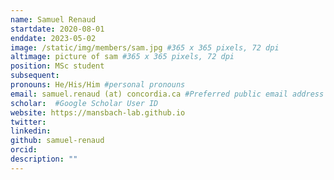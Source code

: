 ```yaml
---
name: Samuel Renaud
startdate: 2020-08-01
enddate: 2023-05-02
image: /static/img/members/sam.jpg #365 x 365 pixels, 72 dpi
altimage: picture of sam #365 x 365 pixels, 72 dpi
position: MSc student
subsequent:  
pronouns: He/His/Him #personal pronouns
email: samuel.renaud (at) concordia.ca #Preferred public email address
scholar:  #Google Scholar User ID
website: https://mansbach-lab.github.io
twitter: 
linkedin: 
github: samuel-renaud
orcid: 
description: ""
---
```

